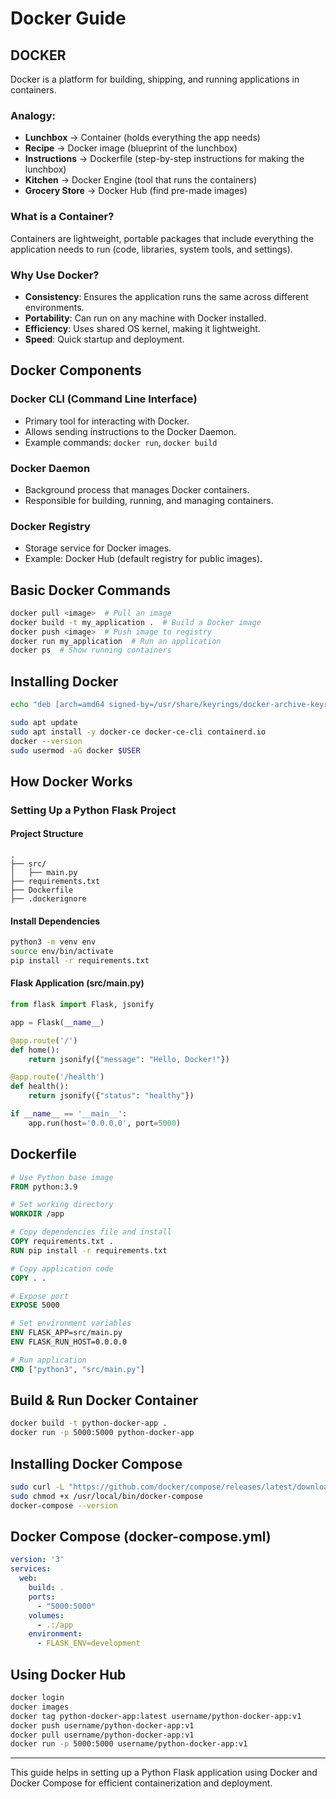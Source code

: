 # Docker Guide

## DOCKER

Docker is a platform for building, shipping, and running applications in containers.

### Analogy:
- **Lunchbox** → Container (holds everything the app needs)
- **Recipe** → Docker image (blueprint of the lunchbox)
- **Instructions** → Dockerfile (step-by-step instructions for making the lunchbox)
- **Kitchen** → Docker Engine (tool that runs the containers)
- **Grocery Store** → Docker Hub (find pre-made images)

### What is a Container?
Containers are lightweight, portable packages that include everything the application needs to run (code, libraries, system tools, and settings).

### Why Use Docker?
- **Consistency**: Ensures the application runs the same across different environments.
- **Portability**: Can run on any machine with Docker installed.
- **Efficiency**: Uses shared OS kernel, making it lightweight.
- **Speed**: Quick startup and deployment.

## Docker Components

### Docker CLI (Command Line Interface)
- Primary tool for interacting with Docker.
- Allows sending instructions to the Docker Daemon.
- Example commands: `docker run`, `docker build`

### Docker Daemon
- Background process that manages Docker containers.
- Responsible for building, running, and managing containers.

### Docker Registry
- Storage service for Docker images.
- Example: Docker Hub (default registry for public images).

## Basic Docker Commands

```sh
docker pull <image>  # Pull an image
docker build -t my_application .  # Build a Docker image
docker push <image>  # Push image to registry
docker run my_application  # Run an application
docker ps  # Show running containers
```

## Installing Docker

```sh
echo "deb [arch=amd64 signed-by=/usr/share/keyrings/docker-archive-keyring.gpg] https://download.docker.com/linux/ubuntu $(lsb_release -cs) stable" | sudo tee /etc/apt/sources.list.d/docker.list > /dev/null

sudo apt update
sudo apt install -y docker-ce docker-ce-cli containerd.io
docker --version
sudo usermod -aG docker $USER
```

## How Docker Works

### Setting Up a Python Flask Project

#### Project Structure
```
.
├── src/
│   ├── main.py
├── requirements.txt
├── Dockerfile
├── .dockerignore
```

#### Install Dependencies
```sh
python3 -m venv env
source env/bin/activate
pip install -r requirements.txt
```

#### Flask Application (src/main.py)
```python
from flask import Flask, jsonify

app = Flask(__name__)

@app.route('/')
def home():
    return jsonify({"message": "Hello, Docker!"})

@app.route('/health')
def health():
    return jsonify({"status": "healthy"})

if __name__ == '__main__':
    app.run(host='0.0.0.0', port=5000)
```

## Dockerfile
```Dockerfile
# Use Python base image
FROM python:3.9

# Set working directory
WORKDIR /app

# Copy dependencies file and install
COPY requirements.txt .
RUN pip install -r requirements.txt

# Copy application code
COPY . .

# Expose port
EXPOSE 5000

# Set environment variables
ENV FLASK_APP=src/main.py
ENV FLASK_RUN_HOST=0.0.0.0

# Run application
CMD ["python3", "src/main.py"]
```

## Build & Run Docker Container
```sh
docker build -t python-docker-app .
docker run -p 5000:5000 python-docker-app
```

## Installing Docker Compose
```sh
sudo curl -L "https://github.com/docker/compose/releases/latest/download/docker-compose-$(uname -s)-$(uname -m)" -o /usr/local/bin/docker-compose
sudo chmod +x /usr/local/bin/docker-compose
docker-compose --version
```

## Docker Compose (docker-compose.yml)
```yaml
version: '3'
services:
  web:
    build: .
    ports:
      - "5000:5000"
    volumes:
      - .:/app
    environment:
      - FLASK_ENV=development
```

## Using Docker Hub
```sh
docker login
docker images
docker tag python-docker-app:latest username/python-docker-app:v1
docker push username/python-docker-app:v1
docker pull username/python-docker-app:v1
docker run -p 5000:5000 username/python-docker-app:v1
```

---
This guide helps in setting up a Python Flask application using Docker and Docker Compose for efficient containerization and deployment.

